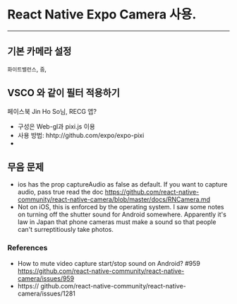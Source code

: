 # React Native Expo Camera 사용.
***
## 기본 카메라 설정
`화이트밸런스`, `줌`, 

## VSCO 와 같이 필터 적용하기
페이스북 Jin Ho So님, RECG 앱?
- 구성은 Web-gl과 pixi.js 이용
- 사용 방법: hhtp://github.com/expo/expo-pixi
- 
## 무음 문제
-  ios has the prop captureAudio as false as default. If you want to capture audio, pass true
read the doc https://github.com/react-native-community/react-native-camera/blob/master/docs/RNCamera.md
- Not on iOS, this is enforced by the operating system. I saw some notes on turning off the shutter sound for Android somewhere. Apparently it's law in Japan that phone cameras must make a sound so that people can't surreptitiously take photos.


### References
- How to mute video capture start/stop sound on Android? #959
https://github.com/react-native-community/react-native-camera/issues/959
- https://
github.com/react-native-community/react-native-camera/issues/1281